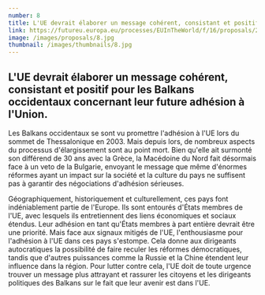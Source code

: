 ```yaml
---
number: 8
title: L'UE devrait élaborer un message cohérent, consistant et positif pour les Balkans occidentaux concernant leur future adhésion à l'Union.
link: https://futureu.europa.eu/processes/EUInTheWorld/f/16/proposals/249022
image: /images/proposals/8.jpg
thumbnail: /images/thumbnails/8.jpg
---
```


## L'UE devrait élaborer __un message cohérent, consistant et positif pour les Balkans occidentaux__ concernant leur future adhésion à l'Union.

Les Balkans occidentaux se sont vu promettre l'adhésion à l'UE lors du sommet de Thessalonique en 2003. Mais depuis lors, de nombreux aspects du processus d'élargissement sont au point mort. Bien qu'elle ait surmonté son différend de 30 ans avec la Grèce, la Macédoine du Nord fait désormais face à un veto de la Bulgarie, envoyant le message que même d'énormes réformes ayant un impact sur la société et la culture du pays ne suffisent pas à garantir des négociations d'adhésion sérieuses.

Géographiquement, historiquement et culturellement, ces pays font indéniablement partie de l'Europe. Ils sont entourés d'États membres de l'UE, avec lesquels ils entretiennent des liens économiques et sociaux étendus. Leur adhésion en tant qu'États membres à part entière devrait être une priorité. Mais face aux signaux mitigés de l'UE, l'enthousiasme pour l'adhésion à l'UE dans ces pays s'estompe. Cela donne aux dirigeants autocratiques la possibilité de faire reculer les réformes démocratiques, tandis que d'autres puissances comme la Russie et la Chine étendent leur influence dans la région. Pour lutter contre cela, l'UE doit de toute urgence trouver un message plus attrayant et rassurer les citoyens et les dirigeants politiques des Balkans sur le fait que leur avenir est dans l'UE.
